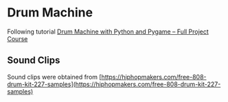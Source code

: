 # Drum Machine

Following tutorial [Drum Machine with Python and Pygame – Full Project Course](https://www.youtube.com/watch?v=F3J3PZj0zi0&t=9s)

## Sound Clips

Sound clips were obtained from [https://hiphopmakers.com/free-808-drum-kit-227-samples](https://hiphopmakers.com/free-808-drum-kit-227-samples)

